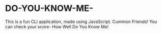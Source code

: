 # DO-YOU-KNOW-ME-
This is a fun CLI application, made using JavaScript. Cummon Friends! You can check your score- How Well Do You Know Me! 
